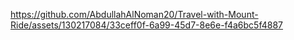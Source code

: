 

https://github.com/AbdullahAlNoman20/Travel-with-Mount-Ride/assets/130217084/33ceff0f-6a99-45d7-8e6e-f4a6bc5f4887

